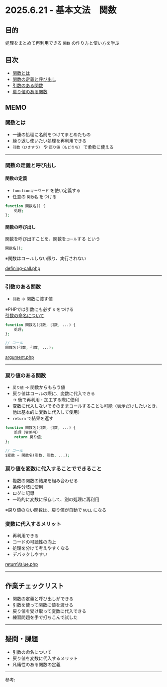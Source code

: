 # 2025.6.21 - 基本文法　関数

## 目的

処理をまとめて再利用できる `関数` の作り方と使い方を学ぶ  

## 目次

- [関数とは](#1)
- [関数の定義と呼び出し](#2)
- [引数のある関数](#3)
- [戻り値のある関数](#4)

## MEMO

<a id="1"></a>

### 関数とは

- 一連の処理に名前をつけてまとめたもの
- 繰り返し使いたい処理を再利用できる
- `引数（ひきすう）` や `戻り値（もどりち）` で柔軟に使える

---
<a id="2"></a>

### 関数の定義と呼び出し

#### 関数の定義

- `functionキーワード` を使い定義する  
- 任意の `関数名` をつける
```php
function 関数名() {
    処理;
};
```
#### 関数の呼び出し

関数を呼び出すことを、関数を`コール`する という  
```php
関数名();
```
※関数はコールしない限り、実行されない  

[defining-call.php](defining-call.php)

---
<a id="3"></a>

### 引数のある関数

- `引数` → 関数に渡す値  

※PHPでは引数にも必ず `$` をつける  
[引数の命名について](argument.md)  

```php
function 関数名(引数, 引数, ...) {
    処理;
};

// コール
関数名(引数, 引数, ...);
```
[argument.php](argument.php)

---
<a id="4"></a>

### 戻り値のある関数

- `戻り値` → 関数からもらう値  
- 戻り値はコールの際に、変数に代入できる  
    → 後で再利用・加工する際に便利
- 変数に代入しないでそのままコールすることも可能（表示だけしたいとき、他は基本的に変数に代入して使用）
- `return` で結果を返す  
```php
function 関数名(引数, 引数, ...) {
    処理（省略可）
    return 戻り値;
};

// コール
$変数 = 関数名(引数, 引数, ...);
```
### 戻り値を変数に代入することでできること  

- 複数の関数の結果を組み合わせる
- 条件分岐に使用
- ログに記録
- 一時的に変数に保存して、別の処理に再利用

※戻り値のない関数は、戻り値が自動で `NULL` になる  

### 変数に代入するメリット

- 再利用できる
- コードの可読性の向上
- 処理を分けて考えやすくなる
- デバックしやすい

[returnValue.php](returnValue.php)

---
## 作業チェックリスト

- 関数の定義と呼び出しができる
- 引数を使って関数に値を渡せる
- 戻り値を受け取って変数に代入できる
- 練習問題を手で打ちこんで試した

---
## 疑問・課題

- 引数の命名について
- 戻り値を変数に代入するメリット
- 凡庸性のある関数の定義

---

参考: []()
